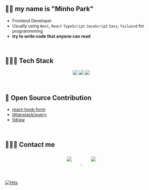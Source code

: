 ## 👋🏻 my name is **"Minho Park"**

- Frontend Developer
- Usually using `Next`, `React` `TypeScript` `JavaScript` `Sass`, `Tailwind` for programmming
- **try to write code that anyone can read** 

<br>

## 👩🏻‍💻 Tech Stack 

<p align="center">
    <img src="https://img.shields.io/badge/Typescript-3178C6?style=flat-square&logo=typescript&logoColor=white"/>
    <img src="https://img.shields.io/badge/React-61DAFB?style=flat-square&logo=react&logoColor=white"/>
    <img src="https://img.shields.io/badge/Next.js-black?style=flat-square&logo=next.js&logoColor=white"/>
</p>

<br>

## 🌊 Open Source Contribution

- [react-hook-form](https://github.com/react-hook-form/react-hook-form/pulls?q=is%3Apr+is%3Aclosed+author%3ALennon57)
- [@tanstack/query](https://github.com/TanStack/query/pulls?q=is%3Apr+is%3Aclosed+author%3ALennon57)
- [tldraw](https://github.com/tldraw/tldraw/pulls?q=is%3Apr+author%3ALennon57+is%3Aclosed)
<br>

## 🙋🏻‍♀️ Contact me

<div align="center">
    <a href="https://velog.io/@kennys">
        <img 
            src="https://img.shields.io/badge/velog-11B48A?style=for-the-badge&logo=velog&logoColor=white"
            style="height: auto; margin-left: 20px; margin-right: 20px; padding: 10px;"/>
    </a>
    <a href="https://www.linkedin.com/in/minho5042">
        <img 
            src="https://img.shields.io/badge/linkedin-0A66C2?style=for-the-badge&logo=linkedin&logoColor=white" style="height: auto; margin-left: 20px; margin-right: 20px; padding: 10px;"/>
    </a>
</div>

<br>
<br>
    

[![Hits](https://hits.seeyoufarm.com/api/count/incr/badge.svg?url=https%3A%2F%2Fgithub.com%2Fpmhxhsj&count_bg=%2379C83D&title_bg=%23555555&icon=&icon_color=%23E7E7E7&title=hits&edge_flat=false)](https://hits.seeyoufarm.com)


